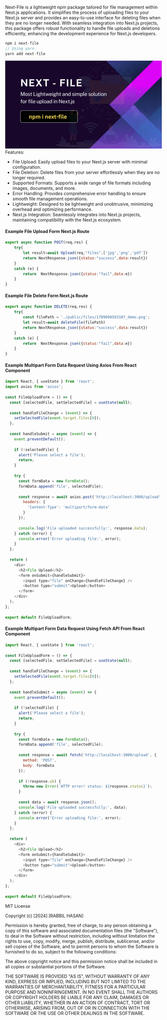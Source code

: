 Next-File is a lightweight npm package tailored for file management within Next.js applications. It simplifies the process of uploading files to your Next.js server and provides an easy-to-use interface for deleting files when they are no longer needed. With seamless integration into Next.js projects, this package offers robust functionality to handle file uploads and deletions efficiently, enhancing the development experience for Next.js developers.

```javascript
npm i next-file
// Using yarn 
yarn add next-file
```
![next-file.png](next-file.png)
Features:
- File Upload: Easily upload files to your Next.js server with minimal configuration.
- File Deletion: Delete files from your server effortlessly when they are no longer required.
- Supported Formats: Supports a wide range of file formats including images, documents, and more.
- Error Handling: Provides comprehensive error handling to ensure smooth file management operations.
- Lightweight: Designed to be lightweight and unobtrusive, minimizing overhead and optimizing performance.
- Next.js Integration: Seamlessly integrates into Next.js projects, maintaining compatibility with the Next.js ecosystem.


#### Example File Upload Form Next.js Route 
```javascript
export async function POST(req,res) {
    try{
        let result=await Upload(req,"files",['jpg','png','pdf'])
        return NextResponse.json({status:"success",data:result})
    }
    catch (e) {
        return  NextResponse.json({status:"fail",data:e})
    }
}
```

#### Example File Delete Form Next.js Route
```javascript
export async function DELETE(req,res) {
    try{
        const filePath = './public/files/1709098593107_demo.png';
        let result=await deleteFile(filePath)
        return NextResponse.json({status:"success",data:result})
    }
    catch (e) {
        return  NextResponse.json({status:"fail",data:e})
    }
}
```

#### Example Multipart Form Data Request Using Axios From React Component

```javascript
import React, { useState } from 'react';
import axios from 'axios';

const FileUploadForm = () => {
  const [selectedFile, setSelectedFile] = useState(null);

  const handleFileChange = (event) => {
    setSelectedFile(event.target.files[0]);
  };

  const handleSubmit = async (event) => {
    event.preventDefault();

    if (!selectedFile) {
      alert('Please select a file');
      return;
    }

    try {
      const formData = new FormData();
      formData.append('file', selectedFile);

      const response = await axios.post('http://localhost:3000/upload', formData, {
        headers: {
          'Content-Type': 'multipart/form-data'
        }
      });

      console.log('File uploaded successfully:', response.data);
    } catch (error) {
      console.error('Error uploading file:', error);
    }
  };

  return (
    <div>
      <h2>File Upload</h2>
      <form onSubmit={handleSubmit}>
        <input type="file" onChange={handleFileChange} />
        <button type="submit">Upload</button>
      </form>
    </div>
  );
};

export default FileUploadForm;

```
#### Example Multipart Form Data Request Using Fetch API From React Component

```javascript
import React, { useState } from 'react';

const FileUploadForm = () => {
  const [selectedFile, setSelectedFile] = useState(null);

  const handleFileChange = (event) => {
    setSelectedFile(event.target.files[0]);
  };

  const handleSubmit = async (event) => {
    event.preventDefault();

    if (!selectedFile) {
      alert('Please select a file');
      return;
    }

    try {
      const formData = new FormData();
      formData.append('file', selectedFile);

      const response = await fetch('http://localhost:3000/upload', {
        method: 'POST',
        body: formData
      });

      if (!response.ok) {
        throw new Error(`HTTP error! status: ${response.status}`);
      }

      const data = await response.json();
      console.log('File uploaded successfully:', data);
    } catch (error) {
      console.error('Error uploading file:', error);
    }
  };

  return (
    <div>
      <h2>File Upload</h2>
      <form onSubmit={handleSubmit}>
        <input type="file" onChange={handleFileChange} />
        <button type="submit">Upload</button>
      </form>
    </div>
  );
};

export default FileUploadForm;

```


MIT License

Copyright (c) [2024] [RABBIL HASAN]

Permission is hereby granted, free of charge, to any person obtaining a copy
of this software and associated documentation files (the "Software"), to deal
in the Software without restriction, including without limitation the rights
to use, copy, modify, merge, publish, distribute, sublicense, and/or sell
copies of the Software, and to permit persons to whom the Software is
furnished to do so, subject to the following conditions:

The above copyright notice and this permission notice shall be included in all
copies or substantial portions of the Software.

THE SOFTWARE IS PROVIDED "AS IS", WITHOUT WARRANTY OF ANY KIND, EXPRESS OR
IMPLIED, INCLUDING BUT NOT LIMITED TO THE WARRANTIES OF MERCHANTABILITY,
FITNESS FOR A PARTICULAR PURPOSE AND NONINFRINGEMENT. IN NO EVENT SHALL THE
AUTHORS OR COPYRIGHT HOLDERS BE LIABLE FOR ANY CLAIM, DAMAGES OR OTHER
LIABILITY, WHETHER IN AN ACTION OF CONTRACT, TORT OR OTHERWISE, ARISING FROM,
OUT OF OR IN CONNECTION WITH THE SOFTWARE OR THE USE OR OTHER DEALINGS IN THE
SOFTWARE.



